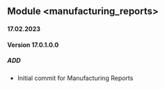 ## Module <manufacturing_reports>

#### 17.02.2023
#### Version 17.0.1.0.0
##### ADD
- Initial commit for Manufacturing Reports
